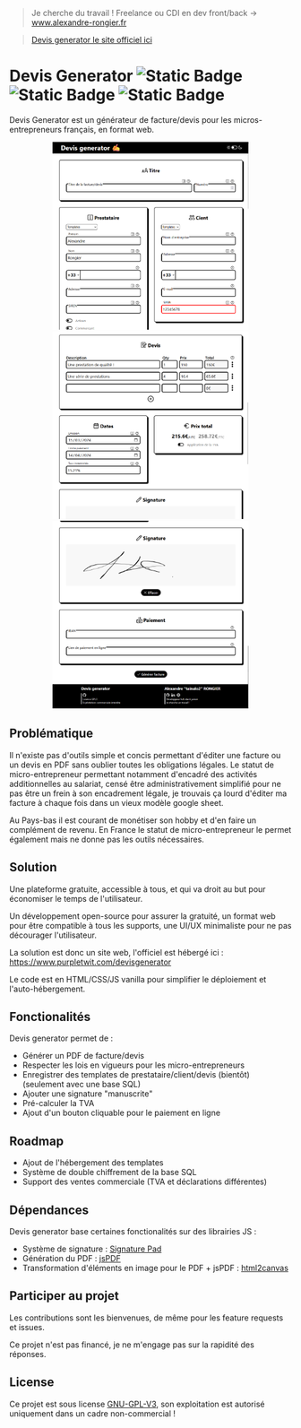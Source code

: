 > Je cherche du travail ! Freelance ou CDI en dev front/back -> www.alexandre-rongier.fr


> [Devis generator le site officiel ici](https://www.purpletwit.com/devisgenerator)
# Devis Generator ![Static Badge](https://img.shields.io/badge/Licencse-GPL_V3-red) ![Static Badge](https://img.shields.io/badge/__-vanilla-yellow?style=flat&logo=javascript) ![Static Badge](https://img.shields.io/badge/__-Node--Red-red?style=flat&logo=nodered&logoColor=%23ff0505)

Devis Generator est un générateur de facture/devis pour les micros-entrepreneurs français, en format web.


<p align="center">
  <img width="350" height="335" src="https://raw.githubusercontent.com/tainalo2/devis_generator/main/src/image/image_for_readme_1.png">
  <img width="350" height="335" src="https://raw.githubusercontent.com/tainalo2/devis_generator/main/src/image/image_for_readme_2.png">
  <img width="350" height="335" src="https://raw.githubusercontent.com/tainalo2/devis_generator/main/src/image/image_for_readme_3.png">
</p>

## Problématique
Il n'existe pas d'outils simple et concis permettant d'éditer une facture ou un devis en PDF sans oublier toutes les obligations légales. Le statut de micro-entrepreneur permettant notamment d'encadré des activités additionnelles au salariat, censé être administrativement simplifié pour ne pas être un frein à son encadrement légale, je trouvais ça lourd d'éditer ma facture à chaque fois dans un vieux modèle google sheet.

Au Pays-bas il est courant de monétiser son hobby et d'en faire un complément de revenu. En France le statut de micro-entrepreneur le permet également mais ne donne pas les outils nécessaires.

## Solution
Une plateforme gratuite, accessible à tous, et qui va droit au but pour économiser le temps de l'utilisateur.

Un développement open-source pour assurer la gratuité, un format web pour être compatible à tous les supports, une UI/UX minimaliste pour ne pas décourager l'utilisateur.

La solution est donc un site web, l'officiel est hébergé ici : https://www.purpletwit.com/devisgenerator

Le code est en HTML/CSS/JS vanilla pour simplifier le déploiement et l'auto-hébergement.

## Fonctionalités

Devis generator permet de :
* Générer un PDF de facture/devis
* Respecter les lois en vigueurs pour les micro-entrepreneurs
* Enregistrer des templates de prestataire/client/devis (bientôt) (seulement avec une base SQL)
* Ajouter une signature "manuscrite"
* Pré-calculer la TVA
* Ajout d'un bouton cliquable pour le paiement en ligne

## Roadmap
* Ajout de l'hébergement des templates
* Système de double chiffrement de la base SQL
* Support des ventes commerciale (TVA et déclarations différentes)

## Dépendances
Devis generator base certaines fonctionalités sur des librairies JS :
* Système de signature : [Signature Pad](https://github.com/szimek/signature_pad?tab=readme-ov-file)
* Génération du PDF : [jsPDF](https://github.com/parallax/jsPDF)
* Transformation d'éléments en image pour le PDF + jsPDF : [html2canvas](https://github.com/niklasvh/html2canvas)

## Participer au projet

Les contributions sont les bienvenues, de même pour les feature requests et issues.

Ce projet n'est pas financé, je ne m'engage pas sur la rapidité des réponses.

## License
Ce projet est sous license [GNU-GPL-V3](https://www.gnu.org/licenses/gpl-3.0), son exploitation est autorisé uniquement dans un cadre non-commercial !
